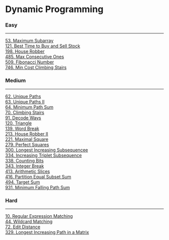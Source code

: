 # Dynamic Programming

### Easy
---
[53. Maximum Subarray](solutions/0053-Maximum%20Subarray.md)</br>
[121. Best Time to Buy and Sell Stock](solutions/0121-Best%20Time%20to%20Buy%20and%20Sell%20Stock.md)</br>
[198. House Robber](solutions/0198-House%20Robber.md)</br>
[485. Max Consecutive Ones](solutions/0485-Max%20Consecutive%20Ones.md)</br>
[509. Fibonacci Number](solutions/0509-Fibonacci%20Number.md)</br>
[746. Min Cost Climbing Stairs](solutions/0746-Min%20Cost%20Climbing%20Stairs.md)</br>

### Medium
---
[62. Unique Paths](solutions/0062-Unique%20Paths.md)</br>
[63. Unique Paths II](solutions/0063-Unique%20Paths%20II.md)</br>
[64. Minimum Path Sum](solutions/0064-Minimum%20Path%20Sum.md)</br>
[70. Climbing Stairs](solutions/0070-Climbing%20Stairs.md)</br>
[91. Decode Ways](solutions/0091-Decode%20Ways.md)</br>
[120. Triangle](solutions/0120-Triangle.md)</br>
[139. Word Break](solutions/0139-Word%20Break.md)</br>
[213. House Robber II](solutions/0213-House%20Robber%20II.md)</br>
[221. Maximal Square](solutions/0221-Maximal%20Square.md)</br>
[279. Perfect Squares](solutions/0279-Perfect%20Squares.md)</br>
[300. Longest Increasing Subsequencee](solutions/0300-Longest%20Increasing%20Subsequence.md)</br>
[334. Increasing Triplet Subsequence](solutions/0334-Increasing%20Triplet%20Subsequence.md)</br>
[338. Counting Bits](solutions/0338-Counting%20Bits.md)</br>
[343. Integer Break](solutions/0343-Integer%20Break.md)</br>
[413. Arithmetic Slices](solutions/0413-Arithmetic%20Slices.md)</br>
[416. Partition Equal Subset Sum](solutions/0416-Partition%20Equal%20Subset%20Sum.md)</br>
[494. Target Sum](solutions/0494-Target%20Sum.md)</br>
[931. Minimum Falling Path Sum](solutions/0931-Minimum%20Falling%20Path%20Sum.md)</br>

### Hard
---
[10. Regular Expression Matching](solutions/0010-Regular%20Expression%20Matching.md)</br>
[44. Wildcard Matching](solutions/0044-Wildcard%20Matching.md)</br>
[72. Edit Distance](solutions/0072-Edit%20Distance.md)</br>
[329. Longest Increasing Path in a Matrix](solutions/0329-Longest%20Increasing%20Path%20in%20a%20Matrix.md)</br>